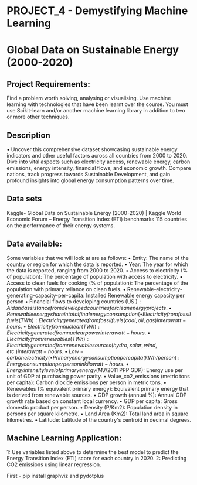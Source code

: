 # PROJECT_4 - Demystifying Machine Learning 
# Global Data on Sustainable Energy (2000-2020)

## Project Requirements: 
Find a problem worth solving, analysing or visualising. Use machine learning with technologies that have been learnt over the course. You must use Scikit-learn and/or another machine learning library in addition to two or more other techniques. 

## Description
•	Uncover this comprehensive dataset showcasing sustainable energy indicators and other useful factors across all countries from 2000 to 2020. Dive into vital aspects such as electricity access, renewable energy, carbon emissions, energy intensity, financial flows, and economic growth. Compare nations, track progress towards Sustainable Development, and gain profound insights into global energy consumption patterns over time.

## Data sets
Kaggle-  Global Data on Sustainable Energy (2000-2020) | Kaggle
World Economic Forum – Energy Transition Index (ETI) benchmarks 115 countries on the performance of their energy systems.

## Data available: 
Some variables that we will look at are as follows:
•	Entity: The name of the country or region for which the data is reported.
•	Year: The year for which the data is reported, ranging from 2000 to 2020.
•	Access to electricity (% of population): The percentage of population with access to electricity.
•	Access to clean fuels for cooking (% of population): The percentage of the population with primary reliance on clean fuels.
•	Renewable-electricity-generating-capacity-per-capita: Installed Renewable energy capacity per person
•	Financial flows to developing countries (US $): Aid and assistance from developed countries for clean energy projects.
•	Renewable energy share in total final energy consumption (%): Percentage of renewable energy in final energy consumption.
•	Electricity from fossil fuels (TWh): Electricity generated from fossil fuels (coal, oil, gas) in terawatt-hours.
•	Electricity from nuclear (TWh): Electricity generated from nuclear power in terawatt-hours.
•	Electricity from renewables (TWh): Electricity generated from renewable sources (hydro, solar, wind, etc.) in terawatt-hours.
•	Low-carbon electricity (% electricity): Percentage of electricity from low-carbon sources (nuclear and renewables).
•	Primary energy consumption per capita (kWh/person): Energy consumption per person in kilowatt-hours.
•	Energy intensity level of primary energy (MJ/$2011 PPP GDP): Energy use per unit of GDP at purchasing power parity.
•	Value_co2_emissions (metric tons per capita): Carbon dioxide emissions per person in metric tons.
•	Renewables (% equivalent primary energy): Equivalent primary energy that is derived from renewable sources.
•	GDP growth (annual %): Annual GDP growth rate based on constant local currency.
•	GDP per capita: Gross domestic product per person.
•	Density (P/Km2): Population density in persons per square kilometre.
•	Land Area (Km2): Total land area in square kilometres.
•	Latitude: Latitude of the country's centroid in decimal degrees.

## Machine Learning Application:
1: Use variables listed above to determine the best model to predict the Energy Transition Index (ETI) score for each country in 2020.
2: Predicting CO2 emissions using linear regression. 

First - pip install graphviz and pydotplus


